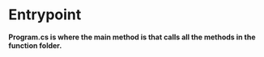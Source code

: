 # Entrypoint


**Program.cs is where the main method is that calls all the methods in the function folder.**